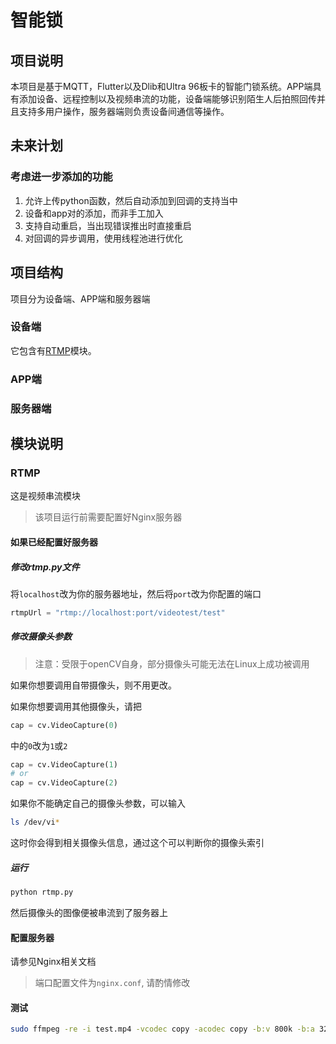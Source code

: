 # 智能锁

## 项目说明

本项目是基于MQTT，Flutter以及Dlib和Ultra 96板卡的智能门锁系统。APP端具有添加设备、远程控制以及视频串流的功能，设备端能够识别陌生人后拍照回传并且支持多用户操作，服务器端则负责设备间通信等操作。

## 未来计划

### 考虑进一步添加的功能

1. 允许上传python函数，然后自动添加到回调的支持当中
2. 设备和app对的添加，而非手工加入
3. 支持自动重启，当出现错误推出时直接重启
4. 对回调的异步调用，使用线程池进行优化

## 项目结构

项目分为设备端、APP端和服务器端

### 设备端

它包含有[RTMP](#rtmp)模块。

### APP端

### 服务器端

## 模块说明

### <a id="rtmp">RTMP</a>

这是视频串流模块

> 该项目运行前需要配置好Nginx服务器

#### 如果已经配置好服务器

##### 修改rtmp.py文件

将```localhost```改为你的服务器地址，然后将```port```改为你配置的端口

```python
rtmpUrl = "rtmp://localhost:port/videotest/test"
```

##### 修改摄像头参数

> 注意：受限于openCV自身，部分摄像头可能无法在Linux上成功被调用

如果你想要调用自带摄像头，则不用更改。

如果你想要调用其他摄像头，请把

```python
cap = cv.VideoCapture(0)
```

中的```0```改为```1```或```2```

```python
cap = cv.VideoCapture(1)
# or
cap = cv.VideoCapture(2)
```

如果你不能确定自己的摄像头参数，可以输入

```bash
ls /dev/vi*
```

这时你会得到相关摄像头信息，通过这个可以判断你的摄像头索引

##### 运行

```bash
python rtmp.py
```

然后摄像头的图像便被串流到了服务器上

#### 配置服务器

请参见Nginx相关文档

> 端口配置文件为```nginx.conf```, 请酌情修改

#### 测试

```bash
sudo ffmpeg -re -i test.mp4 -vcodec copy -acodec copy -b:v 800k -b:a 32k -f flv rtmp://localhost:port/videotest/test
```
